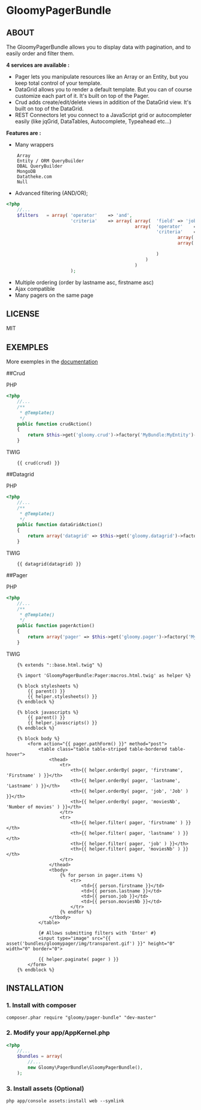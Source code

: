 GloomyPagerBundle
=================

ABOUT
-----

The GloomyPagerBundle allows you to display data with pagination, and to easily order and filter them.

**4 services are available :**
- Pager lets you manipulate resources like an Array or an Entity, but you keep total control of your template.
- DataGrid allows you to render a default template. But you can of course customize each part of it. It's built on top of the Pager.
- Crud adds create/edit/delete views in addition of the DataGrid view. It's built on top of the DataGrid.
- REST Connectors let you connect to a JavaScript grid or autocompleter easily (like jqGrid, DataTables, Autocomplete, Typeahead etc...)

**Features are :**
- Many wrappers
```
    Array
    Entity / ORM QueryBuilder
    DBAL QueryBuilder
    MongoDB
    Datatheke.com
    Null
```

- Advanced filtering (AND/OR);
``` php
<?php
    //...
    $filters   = array( 'operator'    => 'and',
                        'criteria'    => array( array(  'field' => 'job', 'operator' => 'contains', 'value' => 'Director' ),
                                                array(  'operator'    => 'or',
                                                        'criteria'    => array(
                                                                array( 'field' => 'firstname', 'operator' => 'contains', 'value' => 'y' ),
                                                                array( 'field' => 'moviesNb', 'operator' => 'less', 'value' => 30 ),

                                                        )
                                                    )
                                                )
                        );
```

- Multiple ordering (order by lastname asc, firstname asc)
- Ajax compatible
- Many pagers on the same page

LICENSE
-------

MIT

EXEMPLES
--------
More exemples in the [documentation](https://github.com/iamluc/GloomyPagerBundle/tree/master/Resources/doc)

##Crud

PHP

``` php
<?php
    //...
    /**
     * @Template()
     */
    public function crudAction()
    {
        return $this->get('gloomy.crud')->factory('MyBundle:MyEntity')->handle();
    }
```

TWIG

``` html+django
    {{ crud(crud) }}
```

##Datagrid

PHP

``` php
<?php
    //...
    /**
     * @Template()
     */
    public function dataGridAction()
    {
        return array('datagrid' => $this->get('gloomy.datagrid')->factory('MyBundle:MyEntity'));
    }
```

TWIG

``` html+django
    {{ datagrid(datagrid) }}
```

##Pager

PHP

``` php
<?php
    //...
    /**
     * @Template()
     */
    public function pagerAction()
    {
        return array('pager' => $this->get('gloomy.pager')->factory('MyBundle:MyEntity'));
    }
```

TWIG

``` html+django
    {% extends "::base.html.twig" %}

    {% import 'GloomyPagerBundle:Pager:macros.html.twig' as helper %}

    {% block stylesheets %}
        {{ parent() }}
        {{ helper.stylesheets() }}
    {% endblock %}

    {% block javascripts %}
        {{ parent() }}
        {{ helper.javascripts() }}
    {% endblock %}

    {% block body %}
        <form action="{{ pager.pathForm() }}" method="post">
            <table class="table table-striped table-bordered table-hover">
                <thead>
                    <tr>
                        <th>{{ helper.orderBy( pager, 'firstname', 'Firstname' ) }}</th>
                        <th>{{ helper.orderBy( pager, 'lastname', 'Lastname' ) }}</th>
                        <th>{{ helper.orderBy( pager, 'job', 'Job' ) }}</th>
                        <th>{{ helper.orderBy( pager, 'moviesNb', 'Number of movies' ) }}</th>
                    </tr>
                    <tr>
                        <th>{{ helper.filter( pager, 'firstname' ) }}</th>
                        <th>{{ helper.filter( pager, 'lastname' ) }}</th>
                        <th>{{ helper.filter( pager, 'job' ) }}</th>
                        <th>{{ helper.filter( pager, 'moviesNb' ) }}</th>
                    </tr>
                </thead>
                <tbody>
                    {% for person in pager.items %}
                        <tr>
                            <td>{{ person.firstname }}</td>
                            <td>{{ person.lastname }}</td>
                            <td>{{ person.job }}</td>
                            <td>{{ person.moviesNb }}</td>
                        </tr>
                    {% endfor %}
                </tbody>
            </table>

            {# Allows submitting filters with 'Enter' #}
            <input type="image" src="{{ asset('bundles/gloomypager/img/transparent.gif') }}" height="0" width="0" border="0">

            {{ helper.paginate( pager ) }}
        </form>
    {% endblock %}
```

INSTALLATION
------------

### 1. Install with composer

    composer.phar require "gloomy/pager-bundle" "dev-master"

### 2. Modify your app/AppKernel.php

``` php
<?php
    //...
    $bundles = array(
        //...
        new Gloomy\PagerBundle\GloomyPagerBundle(),
    );
```

### 3. Install assets (Optional)

    php app/console assets:install web --symlink
